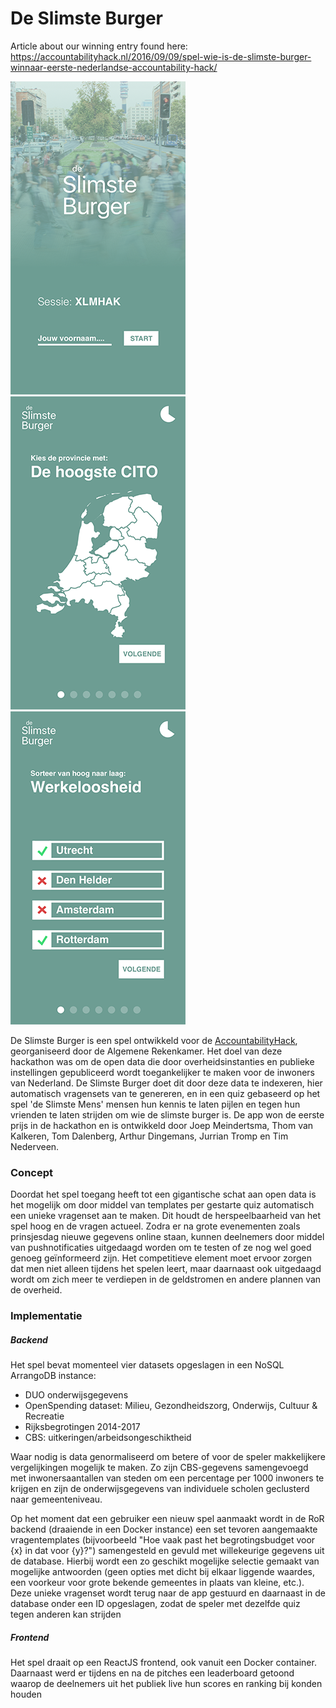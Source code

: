# De Slimste Burger

Article about our winning entry found here: https://accountabilityhack.nl/2016/09/09/spel-wie-is-de-slimste-burger-winnaar-eerste-nederlandse-accountability-hack/

![alt tag](https://github.com/Nedervino/De-Slimste-Burger/blob/master/images/homescreen.png)
![alt tag](https://github.com/Nedervino/De-Slimste-Burger/blob/master/images/screen1.png)
![alt tag](https://github.com/Nedervino/De-Slimste-Burger/blob/master/images/screen2.png)

De Slimste Burger is een spel ontwikkeld voor de [AccountabilityHack](http://bit.ly/2d0w6sl), georganiseerd door de Algemene Rekenkamer. Het doel van deze hackathon was om de open data die door overheidsinstanties en publieke instellingen gepubliceerd wordt toegankelijker te maken voor de inwoners van Nederland. De Slimste Burger doet dit door deze data te indexeren, hier automatisch vragensets van te genereren, en in een quiz gebaseerd op het spel 'de Slimste Mens' mensen hun kennis te laten pijlen en tegen hun vrienden te laten strijden om wie de slimste burger is. De app won de eerste prijs in de hackathon en is ontwikkeld door Joep Meindertsma, Thom van Kalkeren, Tom Dalenberg, Arthur Dingemans, Jurrian Tromp en Tim Nederveen.

### Concept
Doordat het spel toegang heeft tot een gigantische schat aan open data is het mogelijk om door middel van templates per gestarte quiz automatisch een unieke vragenset aan te maken. Dit houdt de herspeelbaarheid van het spel hoog en de vragen actueel. Zodra er na grote evenementen zoals prinsjesdag nieuwe gegevens online staan, kunnen deelnemers door middel van pushnotificaties uitgedaagd worden om te testen of ze nog wel goed genoeg geïnformeerd zijn. Het competitieve element moet ervoor zorgen dat men niet alleen tijdens het spelen leert, maar daarnaast ook uitgedaagd wordt om zich meer te verdiepen in de geldstromen en andere plannen van de overheid.

### Implementatie
##### Backend
Het spel bevat momenteel vier datasets opgeslagen in een NoSQL ArrangoDB instance:
  - DUO onderwijsgegevens
  - OpenSpending dataset: Milieu, Gezondheidszorg, Onderwijs, Cultuur & Recreatie
  - Rijksbegrotingen 2014-2017
  - CBS: uitkeringen/arbeidsongeschiktheid

Waar nodig is data genormaliseerd om betere of voor de speler makkelijkere vergelijkingen mogelijk te maken. Zo zijn CBS-gegevens samengevoegd met inwonersaantallen van steden om een percentage per 1000 inwoners te krijgen en zijn de onderwijsgegevens van individuele scholen geclusterd naar gemeenteniveau.

Op het moment dat een gebruiker een nieuw spel aanmaakt wordt in de RoR backend (draaiende in een Docker instance) een set tevoren aangemaakte vragentemplates (bijvoorbeeld "Hoe vaak past het begrotingsbudget voor {x} in dat voor {y}?") samengesteld en gevuld met willekeurige gegevens uit de database.  Hierbij wordt een zo geschikt mogelijke selectie gemaakt van mogelijke antwoorden (geen opties met dicht bij elkaar liggende waardes, een voorkeur voor grote bekende gemeentes in plaats van kleine, etc.). Deze unieke vragenset wordt terug naar de app gestuurd en daarnaast in de database onder een ID opgeslagen, zodat de speler met dezelfde quiz tegen anderen kan strijden



##### Frontend
Het spel draait op een ReactJS frontend, ook vanuit een Docker container. Daarnaast werd er tijdens en na de pitches een leaderboard getoond waarop de deelnemers uit het publiek live hun scores en ranking bij konden houden
